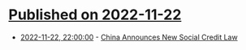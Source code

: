 # [Published on 2022-11-22](index.md)

* [2022-11-22, 22:00:00](https://yro.slashdot.org/story/22/11/22/2144257/china-announces-new-social-credit-law?utm_source=rss1.0mainlinkanon&utm_medium=feed) - [China Announces New Social Credit Law](https://yro.slashdot.org/story/22/11/22/2144257/china-announces-new-social-credit-law?utm_source=rss1.0mainlinkanon&utm_medium=feed)
